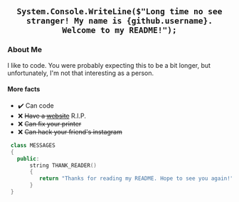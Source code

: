 <div align='center'>

## `System.Console.WriteLine($"Long time no see stranger! My name is {github.username}. Welcome to my README!");`

</div>

### About Me

I like to code. You were probably expecting this to be a bit longer, but unfortunately, I'm not that interesting as a person. 

#### More facts

- ✔️ Can code
- ❌ ~~Have a [website](https://dkatsios.ml)~~ R.I.P.
- ❌ ~~Can fix your printer~~
- ❌ ~~Can hack your friend's instagram~~

```C++
 class MESSAGES
 {
   public:
       string THANK_READER()
       {
          return "Thanks for reading my README. Hope to see you again!"
       }
 }

```

